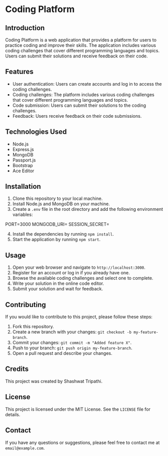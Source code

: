 # Coding Platform

## Introduction

Coding Platform is a web application that provides a platform for users to practice coding and improve their skills. The application includes various coding challenges that cover different programming languages and topics. Users can submit their solutions and receive feedback on their code.

## Features

* User authentication: Users can create accounts and log in to access the coding challenges.
* Coding challenges: The platform includes various coding challenges that cover different programming languages and topics.
* Code submission: Users can submit their solutions to the coding challenges.
* Feedback: Users receive feedback on their code submissions.

## Technologies Used

* Node.js
* Express.js
* MongoDB
* Passport.js
* Bootstrap
* Ace Editor

## Installation

1. Clone this repository to your local machine.
2. Install Node.js and MongoDB on your machine.
3. Create a `.env` file in the root directory and add the following environment variables:


PORT=3000
MONGODB_URI=<your-mongodb-uri>
SESSION_SECRET=<your-session-secret>


4. Install the dependencies by running `npm install`.
5. Start the application by running `npm start`.

## Usage

1. Open your web browser and navigate to `http://localhost:3000`.
2. Register for an account or log in if you already have one.
3. Browse the available coding challenges and select one to complete.
4. Write your solution in the online code editor.
5. Submit your solution and wait for feedback.

## Contributing

If you would like to contribute to this project, please follow these steps:

1. Fork this repository.
2. Create a new branch with your changes: `git checkout -b my-feature-branch`.
3. Commit your changes: `git commit -m "Added feature X"`.
4. Push to your branch: `git push origin my-feature-branch`.
5. Open a pull request and describe your changes.

## Credits

This project was created by Shashwat Tripathi.

## License

This project is licensed under the MIT License. See the `LICENSE` file for details.

## Contact

If you have any questions or suggestions, please feel free to contact me at `email@example.com`.
